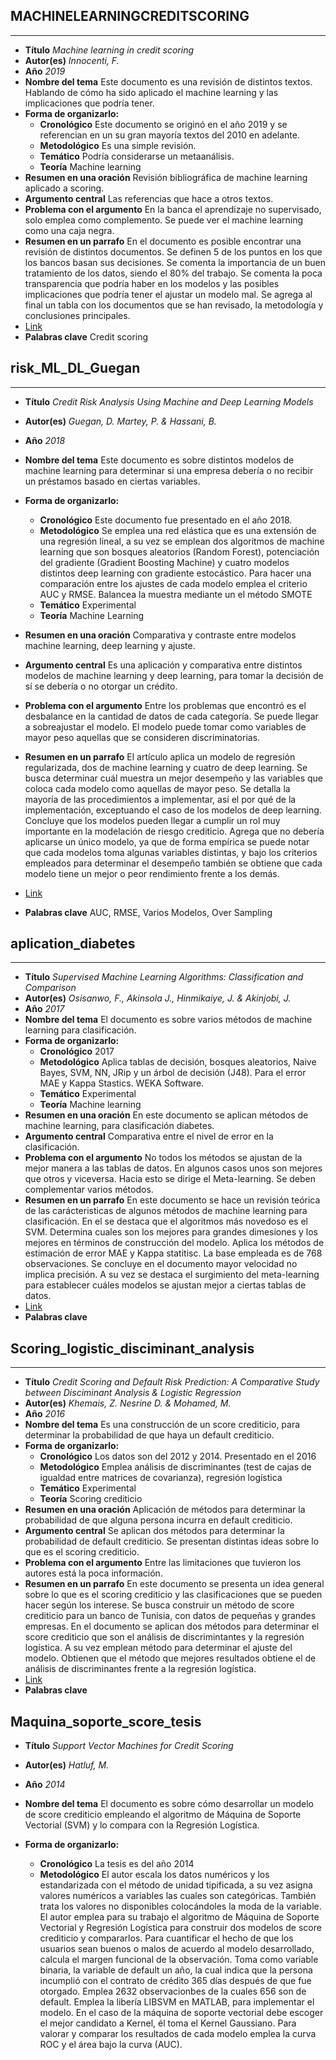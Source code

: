 <!--

Base
- **Título**
**
- **Autor(es)**
  **
- **Año**
  **
- **Nombre del tema**
  
- **Forma de organizarlo:**
  - **Cronológico**
  - 
  - **Metodológico**

  - **Temático**

  - **Teoría**

- **Resumen en una oración**
  
- **Argumento central**
  
- **Problema con el argumento**
  
- **Resumen en un parrafo**
  
- [Link]()
- **Palabras clave**
  




-->







<!--Joshua -->
## MACHINELEARNINGCREDITSCORING

----------------------------

- **Título**
*Machine learning in credit scoring*
- **Autor(es)**
  *Innocenti, F.*
- **Año**
  *2019*
- **Nombre del tema**
  Este documento es una revisión de distintos textos. Hablando de cómo ha sido aplicado el machine learning y las implicaciones que podría tener. 
- **Forma de organizarlo:**
  - **Cronológico**
   Este documento se originó en el año 2019 y se referencian en un su gran mayoría textos del 2010 en adelante.
  - **Metodológico**
  Es una simple revisión.
  - **Temático**
  Podría considerarse un metaanálisis.
  - **Teoría**
Machine learning
- **Resumen en una oración**
  Revisión bibliográfica de machine learning aplicado a scoring.
- **Argumento central**
  Las referencias que hace a otros textos.
- **Problema con el argumento**
  En la banca el aprendizaje no supervisado, solo emplea como complemento. Se puede ver el machine learning como una caja negra.
- **Resumen en un parrafo**
  En el documento es posible encontrar una revisión de distintos documentos. Se definen 5 de los puntos en los que los bancos basan sus decisiones. Se comenta la importancia de un buen tratamiento de los datos, siendo el 80% del trabajo. Se comenta la poca transparencia que podría haber en los modelos y las posibles implicaciones que podría tener el ajustar un modelo mal. Se agrega al final un tabla con los documentos que se han revisado, la metodología y conclusiones principales.
- [Link](https://www.researchgate.net/publication/340952983_MACHINE_LEARNING_IN_CREDIT_SCORING_Jel_classification_G21G32O33)
- **Palabras clave**
  Credit scoring



## risk_ML_DL_Guegan

---
- **Título**
*Credit Risk Analysis Using Machine and Deep Learning Models*
- **Autor(es)**
  *Guegan, D. Martey, P. & Hassani, B.*
- **Año**
  *2018*
- **Nombre del tema**
  Este documento es sobre distintos modelos de machine learning para determinar si una empresa debería o no recibir un préstamos basado en ciertas variables.
- **Forma de organizarlo:**
  - **Cronológico**
  Este documento fue presentado en el año 2018.
  - **Metodológico**
  Se emplea una red elástica que es una extensión de una regresión lineal, a su vez se emplean dos algoritmos de machine learning que son bosques aleatorios (Random Forest), potenciación del gradiente (Gradient Boosting Machine) y cuatro modelos distintos deep learning con gradiente 
  estocástico.
  Para hacer una comparación entre los ajustes de cada modelo emplea el criterio AUC y RMSE.
  Balancea la muestra mediante un el método SMOTE
  - **Temático**
Experimental
  - **Teoría**
  Machine Learning

- **Resumen en una oración**
  Comparativa y contraste entre modelos machine learning, deep learning y ajuste.
- **Argumento central**
Es una aplicación y comparativa entre distintos modelos de machine learning y deep learning, para tomar la decisión de sí se debería o no otorgar un crédito.
- **Problema con el argumento**
  Entre los problemas que encontró es el desbalance en la cantidad de datos de cada categoría. Se puede llegar a sobreajustar el modelo. El modelo puede tomar como variables de mayor peso aquellas que se consideren discriminatorias.
- **Resumen en un parrafo**
  El artículo aplica un modelo de regresión regularizada, dos de machine learning y cuatro de deep learning. Se busca determinar cuál muestra un mejor desempeño y las variables que coloca cada modelo como aquellas de mayor peso. Se detalla la mayoría de las procedimientos a implementar, así el por qué de la implementación, exceptuando el caso de los modelos de deep learning. Concluye que los modelos pueden llegar a cumplir un rol muy importante en la modelación de riesgo crediticio. Agrega que no debería aplicarse un único modelo, ya que de forma empírica se puede notar que cada modelos toma algunas variables distintas, y bajo los criterios empleados para determinar el desempeño también se obtiene que cada modelo tiene un mejor o peor rendimiento frente a los demás.
- [Link](https://sci-hub.se/10.3390/risks6020038)
- **Palabras clave** AUC, RMSE, Varios Modelos, Over Sampling
  





## aplication_diabetes

 ---
- **Título**
*Supervised Machine Learning Algorithms: Classification and Comparison*
- **Autor(es)**
  *Osisanwo, F., Akinsola J., Hinmikaiye, J. & Akinjobi, J.*
- **Año**
  *2017*
- **Nombre del tema**
  El documento es sobre varios métodos de machine learning para clasificación.
- **Forma de organizarlo:**
  - **Cronológico**
  2017
  - **Metodológico**
  Aplica tablas de decisión, bosques aleatorios, Naive Bayes, SVM, NN, JRip y un árbol de decisión (J48). Para el error MAE y Kappa Stastics. WEKA Software.
  - **Temático**
  Experimental
  - **Teoría**
  Machine learning
- **Resumen en una oración**
  En este documento se aplican métodos de machine learning, para clasificación diabetes.
- **Argumento central**
  Comparativa entre el nivel de error en la clasificación.
- **Problema con el argumento**
  No todos los métodos se ajustan de la mejor manera a las tablas de datos. En algunos casos unos son mejores que otros y viceversa. Hacia esto se dirige el Meta-learning. Se deben complementar varios métodos.
- **Resumen en un parrafo**
  En este documento se hace un revisión teórica de las carácteristicas de algunos métodos de machine learning para clasificación. En el se destaca que el algoritmos más novedoso es el SVM. Determina cuales son los mejores para grandes dimesiones y los mejores en términos de construcción del modelo. Aplica los métodos de estimación de error MAE y Kappa statitisc. La base empleada es de 768 observaciones. Se concluye en el documento mayor velocidad no implica precisión. A su vez se destaca el surgimiento del meta-learning para establecer cuáles modelos se ajustan mejor a ciertas tablas de datos. 
- [Link](https://www.researchgate.net/publication/318338750_Supervised_Machine_Learning_Algorithms_Classification_and_Comparison)
- **Palabras clave**


## Scoring_logistic_disciminant_analysis

----
- **Título**
*Credit Scoring and Default Risk Prediction: A Comparative Study between Disciminant Analysis & Logistic Regression*
- **Autor(es)**
  *Khemais, Z. Nesrine D. & Mohamed, M.*
- **Año**
  *2016*
- **Nombre del tema**
  Es una construcción de un score crediticio, para determinar la probabilidad de que haya un default crediticio.
- **Forma de organizarlo:**
  - **Cronológico**
  Los datos son del 2012 y 2014. Presentado en el 2016
  - **Metodológico**
  Emplea análisis de discriminantes (test de cajas de igualdad entre matrices de covarianza), regresión logística
  - **Temático**
  Experimental
  - **Teoría**
  Scoring crediticio
- **Resumen en una oración**
  Aplicación de métodos para determinar la probabilidad de que alguna persona incurra en default crediticio.
- **Argumento central**
  Se aplican dos métodos para determinar la probabilidad de default crediticio. Se presentan distintas ideas sobre lo que es el scoring crediticio.
- **Problema con el argumento**
  Entre las limitaciones que tuvieron los autores está la poca información.
- **Resumen en un parrafo**
  En este documento se presenta un idea general sobre lo que es el scoring crediticio y las clasificaciones que se pueden hacer según los interese. Se busca construir un método de score crediticio para un banco de Tunisia, con datos de pequeñas y grandes empresas. En el documento se aplican dos métodos para determinar el score crediticio que son el análisis de discrimintantes y la regresión logística. A su vez emplean método para determinar el ajuste del modelo. Obtienen que el método que mejores resultados obtiene el de análisis de discriminantes frente a la regresión logística.
- [Link](https://www.researchgate.net/publication/299473359_Credit_Scoring_and_Default_Risk_Prediction_A_Comparative_Study_between_Discriminant_Analysis_Logistic_Regression)
- **Palabras clave**
  




## Maquina_soporte_score_tesis
- **Título**
*Support Vector Machines for Credit Scoring*
- **Autor(es)**
  *Hatluf, M.*
- **Año**
  *2014*
- **Nombre del tema**
  El documento es sobre cómo desarrollar un modelo de score crediticio empleando el algoritmo de Máquina de Soporte Vectorial (SVM) y lo compara con la Regresión Logística.
- **Forma de organizarlo:**
  - **Cronológico**
  La tesis es del año 2014
  - **Metodológico**
  El autor escala los datos numéricos y los estandarizada con el método de unidad tipificada, a su vez asigna valores numéricos a variables las cuales son categóricas. También trata los valores no disponibles colocándoles la moda de la variable. 
  El autor emplea para su trabajo el algoritmo de Máquina de Soporte Vectorial y Regresión Logística para construir dos modelos de score crediticio y compararlos. Para cuantificar el hecho de que los usuarios sean buenos o malos de acuerdo al modelo desarrollado, calcula el margen funcional de la observación. Toma como variable binaria, la variable de default un año, la cual indica que la persona incumplió con el contrato de crédito 365 días después de que fue otorgado. Emplea 2632 observacionbes de la cuales 656 son de default.
  Emplea la libería LIBSVM en MATLAB, para implementar el modelo.
  En el caso de la máquina de soporte vectorial debe escoger el mejor candidato a Kernel, él toma el Kernel Gaussiano.
  Para valorar y comparar los resultados de cada modelo emplea la curva ROC y el área bajo la curva (AUC). 
  <!--Sobre  sampleo, random forest->
  - **Temático**

  - **Teoría**

- **Resumen en una oración**
  Comparación entre score crediticio SVM y Regresión Logística que es ampliamente utilizado.
- **Argumento central**
  El algoritmo SVM como alternativa para al score crediticio en que se emplea Regresión Logística.
- **Problema con el argumento**
  Alto costo computacional, en particular para poder encontrar un Kernel adecuado. Además de que un desbalance en los datos puede afectar y al menos a la fecha en que fue redactado este problema con el algoritmo SVM no había sido solucionado.
- **Resumen en un parrafo**
  El documen es detallado en cuanto a todo lo que se debe hacer para poder construir un modelo de score crediticio con SVM. Hace una amplia revisión bibliográfica sobre el tema de score crediticio con ML. Destaca como ventaja el hecho de que el algoritmo no hace suposiciones como otros modelos financieros. Obtiene que el modelo obtiene ligeramente resultados superiores sobre la Regresión Logística bajo el criterio AUC.  Concluye que a pesar de que el modelo útil por no tener suposiciones y que puede ser implementado por personas que no necesariamente son profesionales en finanzas, el costo computacional, es alto y el grado de mejora con respecto a la Regresión Logística no son motivos suficientes como para que las empresas decidan cambiar este método que es ampliamente utilizado.

- [Link](https://www.researchgate.net/publication/320622409_Support_Vector_Machines_for_Credit_Scoring?enrichId=rgreq-79da5f726161074628ec16ab48488c06-XXX&enrichSource=Y292ZXJQYWdlOzMyMDYyMjQwOTtBUzo1NTM2ODUzNzE0MTY1NzZAMTUwOTAyMDI4NzIzNw%3D%3D&el=1_x_3&_esc=publicationCoverPdf)
- **Palabras clave**
  









<!--Daniel -->






<!--Moises -->
